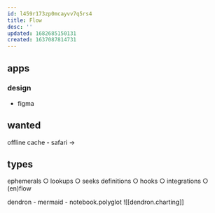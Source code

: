 ```yaml
---
id: l459r173zp0mcayvv7q5rs4
title: Flow
desc: ''
updated: 1682685150131
created: 1637087814731
---
```


## apps
### design
- figma

## wanted
offline cache - safari ->

## types
ephemerals ○ lookups ○ seeks
definitions ○ hooks ○ integrations ○ (en)flow

dendron - mermaid - notebook.polyglot
![[dendron.charting]]